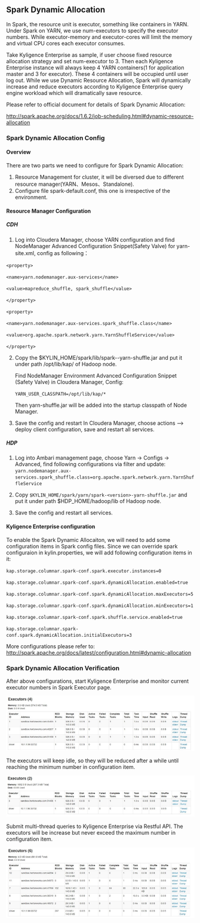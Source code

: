 ## Spark Dynamic Allocation

In Spark, the resource unit is executor, something like containers in YARN. Under Spark on YARN, we use num-executors to specify the executor numbers. While executor-memory and executor-cores will limit the memory and virtual CPU cores each executor consumes.

Take Kyligence Enterprise as sample, if user choose fixed resource allocation strategy and set num-executor to 3. Then each Kyligence Enterprise instance will always keep 4 YARN containers(1 for application master and 3 for executor). These 4 containers will be occupied until user log out. While we use Dynamic Resource Allocation, Spark will dynamically increase and reduce executors according to Kyligence Enterprise query engine workload which will dramatically save resource.

Please refer to official document for details of Spark Dynamic Allocation:

http://spark.apache.org/docs/1.6.2/job-scheduling.html#dynamic-resource-allocation

### Spark Dynamic Allocation Config

#### Overview
There are two parts we need to configure for Spark Dynamic Allocation:
1.  Resource Management for cluster, it will be diversed due to different resource manager(YARN、Mesos、Standalone).
2.  Configure file spark-default.conf, this one is irrespective of the environment.

#### Resource Manager Configuration
##### CDH

1. Log into Cloudera Manager, choose YARN configuration and find NodeManager Advanced Configuration Snippet(Safety Valve) for yarn-site.xml, config as following：

 `<property>`

 `<name>yarn.nodemanager.aux-services</name>`

 `<value>mapreduce_shuffle, spark_shuffle</value>`

 `</property>`

 `<property>`

 `<name>yarn.nodemanager.aux-services.spark_shuffle.class</name>`

 `<value>org.apache.spark.network.yarn.YarnShuffleService</value>`

 `</property>`

2. Copy the $KYLIN_HOME/spark/lib/spark-<version>-yarn-shuffle.jar and put it under path /opt/lib/kap/ of Hadoop node.

   Find NodeManager Environment Advanced Configuration Snippet  (Safety Valve) in Cloudera Manager, Config:

   `YARN_USER_CLASSPATH=/opt/lib/kap/*`

   Then yarn-shuffle.jar will be added into the startup classpath of Node Manager.

3. Save the config and restart
   In Cloudera Manager, choose actions --> deploy client configuration, save and restart all services.

##### HDP
1. Log into Ambari management page, choose Yarn -> Configs -> Advanced, find following configurations via filter and update: 
   `yarn.nodemanager.aux-services.spark_shuffle.class=org.apache.spark.network.yarn.YarnShuffleService`

2. Copy `$KYLIN_HOME/spark/yarn/spark-<version>-yarn-shuffle.jar` and put it under path $HDP_HOME/hadoop/lib of Hadoop node.

3. Save the config and restart all services.


#### Kyligence Enterprise configuration
To enable the Spark Dynamic Allocaiton, we will need to add some configuration items in Spark config files. Since we can override spark configuraion in kylin.properties, we will add following configuration items in it:

`kap.storage.columnar.spark-conf.spark.executor.instances=0`

`kap.storage.columnar.spark-conf.spark.dynamicAllocation.enabled=true`

`kap.storage.columnar.spark-conf.spark.dynamicAllocation.maxExecutors=5`

`kap.storage.columnar.spark-conf.spark.dynamicAllocation.minExecutors=1`

`kap.storage.columnar.spark-conf.spark.shuffle.service.enabled=true`

`kap.storage.columnar.spark-conf.spark.dynamicAllocation.initialExecutors=3`

More configurations please refer to: 
http://spark.apache.org/docs/latest/configuration.html#dynamic-allocation

### Spark Dynamic Allocation Verification
After above configurations, start Kyligence Enterprise and monitor current executor numbers in Spark Executor page.

![](images/spark_executor_original.jpg)

The executors will keep idle, so they will be reduced after a while until reaching the minimum number in configuration item.

![](images/spark_executor_min.jpg)

Submit multi-thread queries to Kyligence Enterprise via Restful API. The executors will be increase but never exceed the maximum number in configuration item. 

![](images/spark_executor_max.jpg)